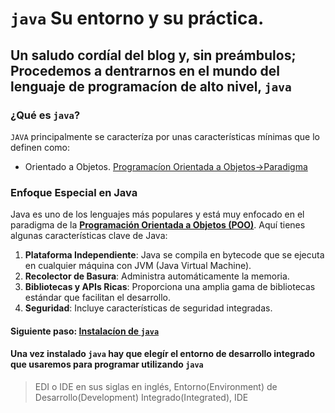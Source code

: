 # `java` Su entorno y su práctica.

## Un saludo cordíal del blog y, sin preámbulos; Procedemos a dentrarnos en el mundo del lenguaje de programacíon de alto nivel, `java`

### ¿Qué es `java`?

`JAVA` principalmente se caracteríza por unas características mínimas que lo definen como:
- Orientado a Objetos. [Programacíon Orientada a Objetos->Paradigma](../Anexos/teoria_general_programacion.md)

### Enfoque Especial en Java
Java es uno de los lenguajes más populares y está muy enfocado en el paradigma de la [**Programación Orientada a Objetos (POO)**](./Teoria/Anexos/poo_java.md). Aquí tienes algunas características clave de Java:

1. **Plataforma Independiente**: Java se compila en bytecode que se ejecuta en cualquier máquina con JVM (Java Virtual Machine).
2. **Recolector de Basura**: Administra automáticamente la memoria.
3. **Bibliotecas y APIs Ricas**: Proporciona una amplia gama de bibliotecas estándar que facilitan el desarrollo.
4. **Seguridad**: Incluye características de seguridad integradas.


#### Siguiente paso: [Instalacíon de `java`](./instalacion_java/instalar_jdk.md)

#### Una vez instalado `java` hay que elegír el entorno de desarrollo integrado que usaremos para programar utilizando `java`

> EDI o IDE en sus siglas en inglés, Entorno(Environment) de Desarrollo(Development) Integrado(Integrated), IDE

